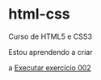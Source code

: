 # html-css

Curso de HTML5 e CSS3

Estou aprendendo a criar

a
<a href="https://amauriciopaulino.github.io/html-css/exercicios/ex002/" >Executar exercício 002</a>
